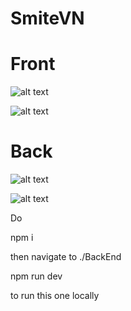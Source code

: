# SmiteVN

# Front
![alt text](https://puu.sh/IkQ0i/84633c4eb2.png)

![alt text](https://puu.sh/IkQ0D/c49a8db7cc.png)

# Back

![alt text](https://puu.sh/IkQ0O/2cf7d15177.png)

![alt text](https://puu.sh/IkQ13/452431efe6.png)

Do

npm i

then navigate to ./BackEnd

npm run dev

to run this one locally

